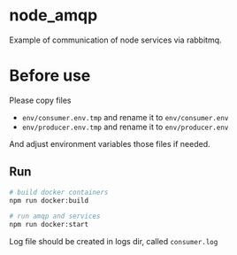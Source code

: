 # node_amqp

Example of communication of node services via rabbitmq.

# Before use

Please copy files 
- `env/consumer.env.tmp` and rename it to `env/consumer.env`
- `env/producer.env.tmp` and rename it to `env/producer.env`

And adjust environment variables those files if needed. 


## Run

```bash
# build docker containers
npm run docker:build

# run amqp and services
npm run docker:start
```

Log file should be created in logs dir, called `consumer.log`
